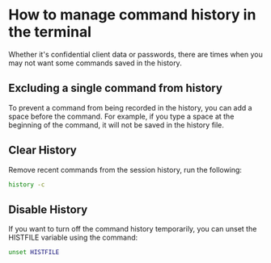# How to manage command history in the terminal
Whether it's confidential client data or passwords, there are times when you may not want some commands saved in the history.

## Excluding a single command from history
To prevent a command from being recorded in the history, you can add a space before the command. For example, if you type a space at the beginning of the command, it will not be saved in the history file.

## Clear History
Remove recent commands from the session history, run the following:
```bash
history -c
```

## Disable History
If you want to turn off the command history temporarily, you can unset the HISTFILE variable using the command:
```bash
unset HISTFILE
```

